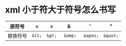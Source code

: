# xml 小于符大于符号怎么书写
| 原符号 | &lt;  | &gt;  |   &amp; | &apos; | &quot;  |
| ----- | ----- | ----- |  ------ | ------ | -------  |        
| 替换符号 | `&lt;`  | `&gt;`  |  ` &amp;` |` &apos;` |` &quot; ` |


